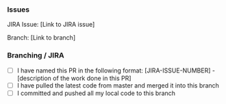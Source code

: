 ### Issues

JIRA Issue: [Link to JIRA issue]

Branch: [Link to branch]

### Branching / JIRA

-   [ ] I have named this PR in the following format: [JIRA-ISSUE-NUMBER] - [description of the work done in this PR]
-   [ ] I have pulled the latest code from master and merged it into this branch
-   [ ] I committed and pushed all my local code to this branch
